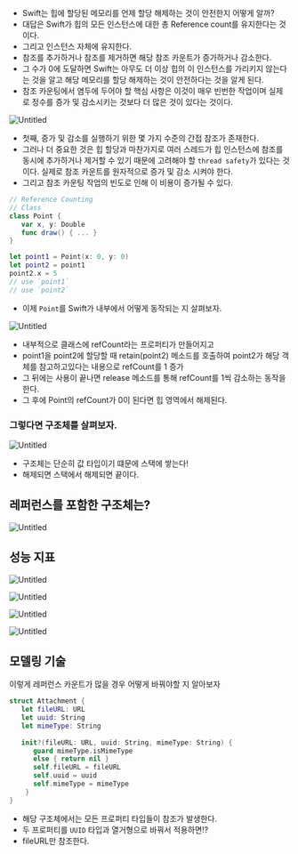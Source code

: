 - Swift는 힙에 할당된 메모리를 언제 할당 해제하는 것이 안전한지 어떻게 알까?
- 대답은 Swift가 힙의 모든 인스턴스에 대한 총 Reference count를 유지한다는 것이다.
- 그리고 인스턴스 자체에 유지한다.
- 참조를 추가하거나 참조를 제거하면 해당 참조 카운트가 증가하거나 감소한다.
- 그 수가 0에 도달하면 Swift는 아무도 더 이상 힙의 이 인스턴스를 가리키지 않는다는 것을 알고 해당 메모리를 할당 해제하는 것이 안전하다는 것을 알게 된다.
- 참조 카운팅에서 염두에 두어야 할 핵심 사항은 이것이 매우 빈번한 작업이며 실제로 정수를 증가 및 감소시키는 것보다 더 많은 것이 있다는 것이다.

![Untitled](https://prod-files-secure.s3.us-west-2.amazonaws.com/2e543167-b078-4554-bd9d-48693c424cb4/b5cd7ee8-ab1e-4e66-a160-409c0e9199e1/Untitled.png)

- 첫째, 증가 및 감소를 실행하기 위한 몇 가지 수준의 간접 참조가 존재한다.
- 그러나 더 중요한 것은 힙 할당과 마찬가지로 여러 스레드가 힙 인스턴스에 참조를 동시에 추가하거나 제거할 수 있기 때문에 고려해야 할 `thread safety`가 있다는 것이다. 실제로 참조 카운트를 원자적으로 증가 및 감소 시켜야 한다.
- 그리고 참조 카운팅 작업의 빈도로 인해 이 비용이 증가될 수 있다.

```swift
// Reference Counting
// Class
class Point {
   var x, y: Double
   func draw() { ... }
}

let point1 = Point(x: 0, y: 0)
let point2 = point1
point2.x = 5
// use `point1`
// use `point2`
```

- 이제 `Point`를 Swift가 내부에서 어떻게 동작되는 지 살펴보자.

![Untitled](https://prod-files-secure.s3.us-west-2.amazonaws.com/2e543167-b078-4554-bd9d-48693c424cb4/d1827841-017d-4d48-b37b-4cffb27f2a46/Untitled.png)

- 내부적으로 클래스에 refCount라는 프로퍼티가 만들어지고
- point1을 point2에 할당할 때 retain(point2) 메소드를 호출하여 point2가 해당 객체를 참고하고있다는 내용으로 refCount를 1 증가
- 그 뒤에는 사용이 끝나면 release 메소드를 통해 refCount를 1씩 감소하는 동작을 한다.
- 그 후에 Point의 refCount가 0이 된다면 힙 영역에서 해제된다.

### 그렇다면 구조체를 살펴보자.

![Untitled](https://prod-files-secure.s3.us-west-2.amazonaws.com/2e543167-b078-4554-bd9d-48693c424cb4/47ead877-9532-4f68-9fd9-064a34ba7dc8/Untitled.png)

- 구조체는 단순히 값 타입이기 떄문에 스택에 쌓는다!
- 해제되면 스택에서 해제되면 끝이다.

## 레퍼런스를 포함한 구조체는?

![Untitled](https://prod-files-secure.s3.us-west-2.amazonaws.com/2e543167-b078-4554-bd9d-48693c424cb4/48391be6-096a-4229-9da6-659c1c14df54/Untitled.png)

## 성능 지표

![Untitled](https://prod-files-secure.s3.us-west-2.amazonaws.com/2e543167-b078-4554-bd9d-48693c424cb4/fe447f12-bfd8-41b2-86d0-ae4c48991e36/Untitled.png)

![Untitled](https://prod-files-secure.s3.us-west-2.amazonaws.com/2e543167-b078-4554-bd9d-48693c424cb4/101f4518-861e-40c4-be8d-5ddd80d1b494/Untitled.png)

![Untitled](https://prod-files-secure.s3.us-west-2.amazonaws.com/2e543167-b078-4554-bd9d-48693c424cb4/4fae8cf7-e002-4e03-ab2d-13ae5730c9fa/Untitled.png)

![Untitled](https://prod-files-secure.s3.us-west-2.amazonaws.com/2e543167-b078-4554-bd9d-48693c424cb4/83971e54-7b18-4ec6-806c-549107dd7090/Untitled.png)

## 모델링 기술

이렇게 레퍼런스 카운트가 많을 경우 어떻게 바꿔야할 지 알아보자

```swift
struct Attachment {
   let fileURL: URL
   let uuid: String
   let mimeType: String
   
   init?(fileURL: URL, uuid: String, mimeType: String) {
      guard mimeType.isMimeType
      else { return nil }
      self.fileURL = fileURL
      self.uuid = uuid
      self.mimeType = mimeType
	} 
}
```

- 해당 구조체에서는 모든 프로퍼티 타입들이 참조가 발생한다.
- 두 프로퍼티를 `UUID` 타입과 열거형으로 바꿔서 적용하면!?
- fileURL만 참조한다.